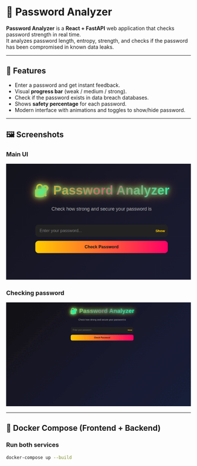 # 🔐 Password Analyzer

**Password Analyzer** is a **React + FastAPI** web application that checks password strength in real time.  
It analyzes password length, entropy, strength, and checks if the password has been compromised in known data leaks.

---

## 🚀 Features

- Enter a password and get instant feedback.
- Visual **progress bar** (weak / medium / strong).
- Check if the password exists in data breach databases.
- Shows **safety percentage** for each password.
- Modern interface with animations and toggles to show/hide password.

---

## 🖼️ Screenshots

### Main UI
![Main UI](screenshots/main.png)

### Checking password
![Demo GIF](screenshots/demo.gif)

---

## 🐳 Docker Compose (Frontend + Backend)

### Run both services
```bash
docker-compose up --build
```
